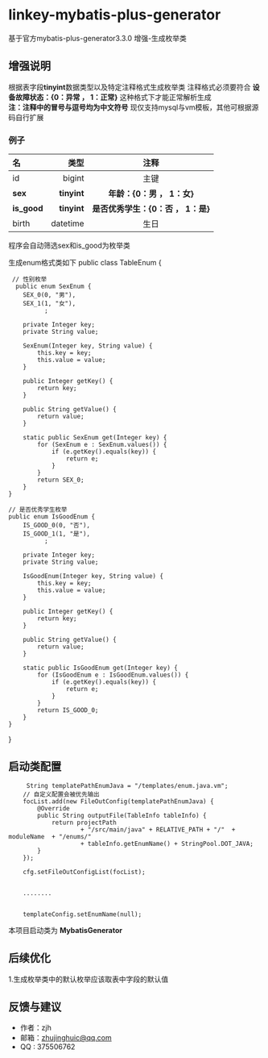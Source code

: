 # linkey-mybatis-plus-generator
基于官方mybatis-plus-generator3.3.0 增强-生成枚举类


## 增强说明
根据表字段**tinyint**数据类型以及特定注释格式生成枚举类
注释格式必须要符合      **设备故障状态：{0：异常 ， 1：正常}**          这种格式下才能正常解析生成     
**注：注释中的冒号与逗号均为中文符号**
现仅支持mysql与vm模板，其他可根据源码自行扩展


### 例子

| 名      |    类型 | 注释  |
| :-------- | --------:| :--: |
| id  | bigint |  主键   |
| **sex**     |   **tinyint** | **年龄：{0：男 ， 1：女}** |
| **is_good**     |   **tinyint** | **是否优秀学生：{0：否 ， 1：是}** |
| birth      |    datetime | 生日  |

程序会自动筛选sex和is_good为枚举类

生成enum格式类如下
public class TableEnum {

     // 性别枚举
      public enum SexEnum {
        SEX_0(0, "男"),
        SEX_1(1, "女"),
              ;

        private Integer key;
        private String value;

        SexEnum(Integer key, String value) {
            this.key = key;
            this.value = value;
        }

        public Integer getKey() {
            return key;
        }

        public String getValue() {
            return value;
        }

        static public SexEnum get(Integer key) {
            for (SexEnum e : SexEnum.values()) {
                if (e.getKey().equals(key)) {
                    return e;
                }
            }
            return SEX_0;
        }
    }

    // 是否优秀学生枚举
    public enum IsGoodEnum {
        IS_GOOD_0(0, "否"),
        IS_GOOD_1(1, "是"),
              ;

        private Integer key;
        private String value;

        IsGoodEnum(Integer key, String value) {
            this.key = key;
            this.value = value;
        }

        public Integer getKey() {
            return key;
        }

        public String getValue() {
            return value;
        }

        static public IsGoodEnum get(Integer key) {
            for (IsGoodEnum e : IsGoodEnum.values()) {
                if (e.getKey().equals(key)) {
                    return e;
                }
            }
            return IS_GOOD_0;
        }
    }
}



## 启动类配置
         String templatePathEnumJava = "/templates/enum.java.vm";
        // 自定义配置会被优先输出
        focList.add(new FileOutConfig(templatePathEnumJava) {
            @Override
            public String outputFile(TableInfo tableInfo) {
                return projectPath
                        + "/src/main/java" + RELATIVE_PATH + "/"  + moduleName  + "/enums/"
                        + tableInfo.getEnumName() + StringPool.DOT_JAVA;
            }
        });

        cfg.setFileOutConfigList(focList);
        
        
        ........
        
        
        templateConfig.setEnumName(null);  
        
 本项目启动类为 **MybatisGenerator**       




## 后续优化
1.生成枚举类中的默认枚举应该取表中字段的默认值


## 反馈与建议
- 作者：zjh
- 邮箱：<zhujinghuic@qq.com>
- QQ  : 375506762
